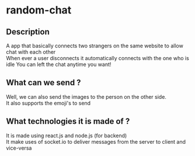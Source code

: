 # random-chat
## Description
A app that basically connects two strangers on the same website to allow chat with each other <br>
When ever a user disconnects it automatically connects with the one who is idle
You can left the chat anytime you want!

## What can we send ?
Well, we can also send the images to the person on the other side. <br>
It also supports the emoji's to send 

## What technologies it is made of ?
It is made using react.js  and node.js (for backend) <br/>
It make uses of socket.io to deliver messages from the server to client and vice-versa
